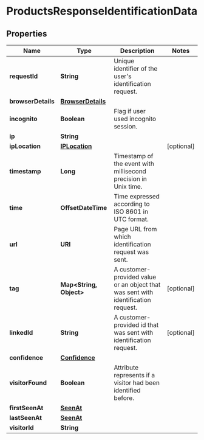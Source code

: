 

# ProductsResponseIdentificationData


## Properties

| Name | Type | Description | Notes |
|------------ | ------------- | ------------- | -------------|
|**requestId** | **String** | Unique identifier of the user&#39;s identification request. |  |
|**browserDetails** | [**BrowserDetails**](BrowserDetails.md) |  |  |
|**incognito** | **Boolean** | Flag if user used incognito session. |  |
|**ip** | **String** |  |  |
|**ipLocation** | [**IPLocation**](IPLocation.md) |  |  [optional] |
|**timestamp** | **Long** | Timestamp of the event with millisecond precision in Unix time. |  |
|**time** | **OffsetDateTime** | Time expressed according to ISO 8601 in UTC format. |  |
|**url** | **URI** | Page URL from which identification request was sent. |  |
|**tag** | **Map&lt;String, Object&gt;** | A customer-provided value or an object that was sent with identification request. |  [optional] |
|**linkedId** | **String** | A customer-provided id that was sent with identification request. |  [optional] |
|**confidence** | [**Confidence**](Confidence.md) |  |  |
|**visitorFound** | **Boolean** | Attribute represents if a visitor had been identified before. |  |
|**firstSeenAt** | [**SeenAt**](SeenAt.md) |  |  |
|**lastSeenAt** | [**SeenAt**](SeenAt.md) |  |  |
|**visitorId** | **String** |  |  |



